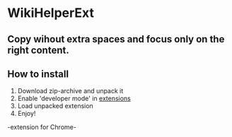 # WikiHelperExt
## Copy wihout extra spaces and focus only on the right content.
## How to install
1. Download zip-archive and unpack it
2. Enable 'developer mode' in [extensions](chrome://extensions/)
3. Load unpacked extension
4. Enjoy!

-extension for Chrome-

